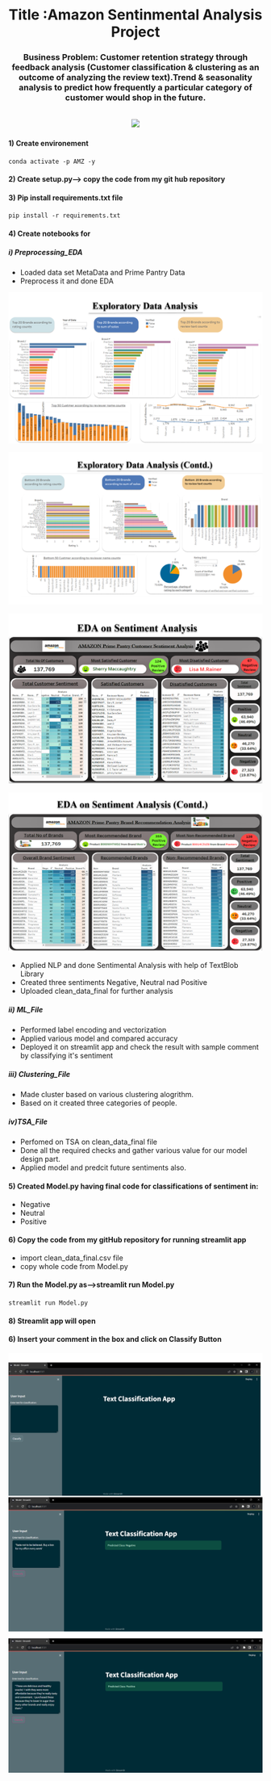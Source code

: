 <h1 align="center">Title :Amazon Sentinmental Analysis Project</h1>

<div align= "center">
    <h3>Business Problem: Customer retention strategy through feedback analysis (Customer classification & clustering as an outcome of analyzing the review text).Trend & seasonality analysis to predict how frequently a particular category of customer would shop in the future.
</h3><br>
    <img src=https://github.com/Singhyash9009/Capstone_Amazon_Project/blob/main/sentiment-blocks-aws-850.jpg >
</div>


#### 1) Create environement
```
conda activate -p AMZ -y
```
#### 2) Create setup.py--> copy the code from my git hub repository
#### 3) Pip install requirements.txt file
```
pip install -r requirements.txt

```
#### 4) Create notebooks for 
##### i) Preprocessing_EDA
* Loaded data set MetaData and Prime Pantry Data
* Preprocess it and done EDA
  
![](https://github.com/Singhyash9009/Amazon_Sentimental_Analysis_Project/blob/main/EDA1.png)

![](https://github.com/Singhyash9009/Amazon_Sentimental_Analysis_Project/blob/main/EDA%202.png)

![](https://github.com/Singhyash9009/Amazon_Sentimental_Analysis_Project/blob/main/EDA%203.png)

![](https://github.com/Singhyash9009/Amazon_Sentimental_Analysis_Project/blob/main/EDA%204.png)

* Applied NLP and done Sentimental Analysis with help of TextBlob Library
* Created three sentiments Negative, Neutral nad Positive
* Uploaded clean_data_final for further analysis
  
##### ii) ML_File
* Performed label encoding and vectorization
* Applied various model and compared accuracy
* Deployed it on streamlit app and check the result with sample comment by classifying it's sentiment
##### iii) Clustering_File
* Made cluster based on various clustering alogrithm.
* Based on it created three categories of people.
##### iv)TSA_File
* Perfomed on TSA on clean_data_final file
* Done all the required checks and gather various value for our model design part.
* Applied model and predcit future sentiments also.

#### 5) Created Model.py having final code for classifications of sentiment in:
* Negative
* Neutral
* Positive
#### 6) Copy the code from my gitHub repository for running streamlit app
* import clean_data_final.csv file
* copy whole code from Model.py

#### 7) Run the Model.py as-->streamlit run Model.py
```
streamlit run Model.py
```
#### 8) Streamlit app will open
#### 6) Insert your comment in the box and click on Classify Button
![Alt text](image.png)
![Alt text](image-1.png)
![Alt text](image-2.png)



